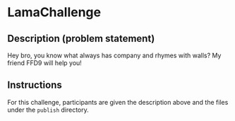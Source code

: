 # LamaChallenge 

## Description (problem statement)

Hey bro, you know what always has company and rhymes with walls?
My friend FFD9 will help you!

## Instructions

For this challenge, participants are given the description above and the files under the `publish` directory.
